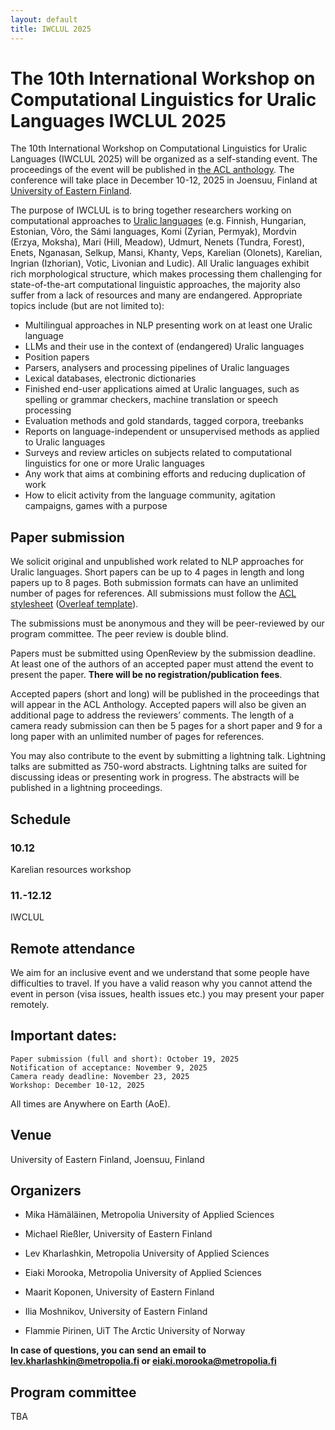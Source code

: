 ```yaml
---
layout: default
title: IWCLUL 2025
---
```


# The 10th International Workshop on Computational Linguistics for Uralic Languages IWCLUL 2025


The 10th International Workshop on Computational Linguistics for Uralic Languages (IWCLUL 2025) will be organized as a self-standing event. The proceedings of the event will be published in [the ACL anthology](https://aclanthology.org). The conference will take place in December 10-12, 2025 in Joensuu, Finland at [University of Eastern Finland](https://www.uef.fi/en/joensuu-campus). 

<!--<div style="margin-left: 50px; margin-bottom: 32px; margin-top: 32px;">
  <button name="button" onclick="location.href='https://aclanthology.org/volumes/2024.iwclul-1/'" >Proceedings</button> <span style="padding-left: 32px;"></span> 
</div>-->


The purpose of IWCLUL is to bring together researchers working on computational approaches to [Uralic languages](https://en.wikipedia.org/wiki/Uralic_languages) (e.g. Finnish, Hungarian, Estonian, Võro, the Sámi languages, Komi (Zyrian, Permyak), Mordvin (Erzya, Moksha), Mari (Hill, Meadow), Udmurt, Nenets (Tundra, Forest), Enets, Nganasan, Selkup, Mansi, Khanty, Veps, Karelian (Olonets), Karelian, Ingrian (Izhorian), Votic, Livonian and Ludic). All Uralic languages exhibit rich morphological structure, which makes processing them challenging for state-of-the-art computational linguistic approaches, the majority also suffer from a lack of resources and many are endangered. Appropriate topics include (but are not limited to):

- Multilingual approaches in NLP presenting work on at least one Uralic language
- LLMs and their use in the context of (endangered) Uralic languages
- Position papers
- Parsers, analysers and processing pipelines of Uralic languages
- Lexical databases, electronic dictionaries
- Finished end-user applications aimed at Uralic languages, such as spelling or grammar checkers, machine translation or speech processing
- Evaluation methods and gold standards, tagged corpora, treebanks
- Reports on language-independent or unsupervised methods as applied to Uralic languages
- Surveys and review articles on subjects related to computational linguistics for one or more Uralic languages
- Any work that aims at combining efforts and reducing duplication of work
- How to elicit activity from the language community, agitation campaigns, games with a purpose

## Paper submission

We solicit original and unpublished work related to NLP approaches for Uralic languages. Short papers can be up to 4 pages in length and long papers up to 8 pages. Both submission formats can have an unlimited number of pages for references. All submissions must follow the [ACL stylesheet](https://github.com/acl-org/acl-style-files) ([Overleaf template](https://www.overleaf.com/latex/templates/association-for-computational-linguistics-acl-conference/jvxskxpnznfj)).

The submissions must be anonymous and they will be peer-reviewed by our program committee. The peer review is double blind. 

Papers must be submitted using OpenReview by the submission deadline. At least one of the authors of an accepted paper must attend the event to present the paper. **There will be no registration/publication fees**.

Accepted papers (short and long) will be published in the proceedings that will appear in the ACL Anthology. Accepted papers will also be given an additional page to address the reviewers’ comments. The length of a camera ready submission can then be 5 pages for a short paper and 9 for a long paper with an unlimited number of pages for references.

You may also contribute to the event by submitting a lightning talk. Lightning talks are submitted as 750-word abstracts. Lightning talks are suited for discussing ideas or presenting work in progress. The abstracts will be published in a lightning proceedings. 

## Schedule
 
### 10.12

Karelian resources workshop

### 11.-12.12

IWCLUL

## Remote attendance

We aim for an inclusive event and we understand that some people have difficulties to travel. If you have a valid reason why you cannot attend the event in person (visa issues, health issues etc.) you may present your paper remotely.


## Important dates:

    Paper submission (full and short): October 19, 2025
    Notification of acceptance: November 9, 2025
    Camera ready deadline: November 23, 2025
    Workshop: December 10-12, 2025

All times are Anywhere on Earth (AoE).

## Venue

University of Eastern Finland, Joensuu, Finland

## Organizers

- Mika Hämäläinen, Metropolia University of Applied Sciences

- Michael Rießler, University of Eastern Finland

- Lev Kharlashkin, Metropolia University of Applied Sciences

- Eiaki Morooka, Metropolia University of Applied Sciences

- Maarit Koponen, University of Eastern Finland

- Ilia Moshnikov, University of Eastern Finland

- Flammie Pirinen, UiT The Arctic University of Norway
  

**In case of questions, you can send an email to lev.kharlashkin@metropolia.fi or eiaki.morooka@metropolia.fi**

## Program committee

TBA
